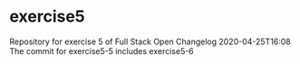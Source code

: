 # exercise5
Repository for exercise 5 of Full Stack Open
Changelog 2020-04-25T16:08
The commit for exercise5-5 includes exercise5-6
